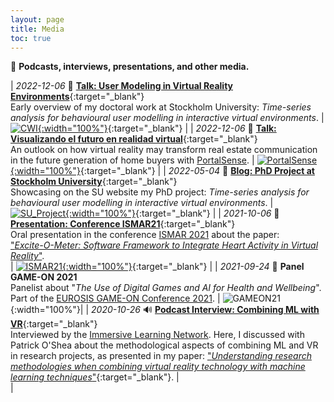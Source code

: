 ```yaml
---
layout: page
title: Media
toc: true
---
```


📡 **Podcasts, interviews, presentations, and other media.**

| *2022-12-06* 📄 [**Talk: User Modeling in Virtual Reality Environments**][cwi_link]{:target="_blank"} <br> Early overview of my doctoral work at Stockholm University: *Time-series analysis for behavioural user modelling in interactive virtual environments*. | [![CWI][cwi_img]{:width="100%"}][cwi_link]{:target="_blank"} |
| *2022-12-06* 📄 [**Talk: Visualizando el futuro en realidad virtual**][portalsense_2022]{:target="_blank"} <br> An outlook on how virtual reality may transform real estate communication in the future generation of home buyers with [PortalSense]. | [![PortalSense]({{site.baseurl}}/assets/img/media/221206talk-portalsense.jpg){:width="100%"}][portalsense_2022]{:target="_blank"} |
| *2022-05-04* 📄 [**Blog: PhD Project at Stockholm University**][blog_phd]{:target="_blank"} <br> Showcasing on the SU website my PhD project: *Time-series analysis for behavioural user modelling in interactive virtual environments*. | [![SU_Project][blog_phd_img]{:width="100%"}][blog_phd]{:target="_blank"} |
| *2021-10-06* 🎥 [**Presentation: Conference ISMAR21**][ismar21]{:target="_blank"} <br> Oral presentation in the conference [ISMAR 2021](https://ismar21.org/) about the paper: <br> ["*Excite-O-Meter: Software Framework to Integrate Heart Activity in Virtual Reality*"]({{site.baseurl}}/projects/ExciteOMeter). <br> | [![ISMAR21][ismar21_img]{:width="100%"}][ismar21]{:target="_blank"} |
| *2021-09-24* 🎤 **Panel GAME-ON 2021** <br> Panelist about "*The Use of Digital Games and AI for Health and Wellbeing*". <br> Part of the [EUROSIS GAME-ON Conference 2021](https://eurosis.org/conf/gameon/2021/index.html). | ![GAMEON21]({{site.baseurl}}/assets/img/media/202109panelgames4health.jpg){:width="100%"}| 
| *2020-10-26* 🔊 [**Podcast Interview: Combining ML with VR**][versatilist]{:target="_blank"}  <br> Interviewed by the [Immersive Learning Network](https://immersivelrn.org/). Here, I discussed with Patrick O'Shea about the methodological aspects of combining ML and VR in research projects, as presented in my paper: ["*Understanding research methodologies when combining virtual reality technology with machine learning techniques*"](https://doi.org/10.1145/3389189.3394093){:target="_blank"}. |  <br>|

<!-- LINKS -->
[cwi_link]: https://www.dis.cwi.nl/
[cwi_img]: https://www.dis.cwi.nl/img/dis-logo-filled.png

[PortalSense]: https://portalsense.com/
[portalsense_2022]: https://youtu.be/C8lsJHEZGUo

[blog_phd]: https://www.su.se/english/research/research-projects/time-series-analysis-for-behavioural-user-modelling-in-interactive-virtual-environments
[blog_phd_img]: https://www.su.se/polopoly_fs/1.600619.1646057783!/image/image.jpeg_gen/derivatives/widescreen_690/image.jpeg

[ismar21]: https://youtu.be/lTfjSNsVGes?t=4326
[ismar21_img]: {{site.baseurl}}/assets/img/media/202110ismar.jpg

[versatilist]: https://www.podomatic.com/podcasts/versatilist/episodes/2020-10-25T19_04_00-07_00


